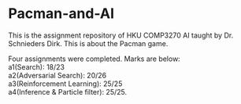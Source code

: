 # Pacman-and-AI
This is the assignment repository of HKU COMP3270 AI taught by Dr. Schnieders Dirk. This is about the Pacman game.       

 Four assignments were completed. Marks are below:          
 a1(Search): 18/23        
 a2(Adversarial Search): 20/26          
 a3(Reinforcement Learning): 25/25        
 a4(Inference & Particle filter): 25/25.         
